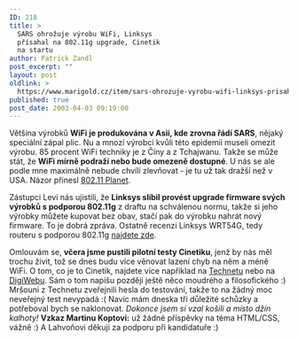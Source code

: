 ```yaml
---
ID: 218
title: >
  SARS ohrožuje výrobu WiFi, Linksys
  přísahal na 802.11g upgrade, Cinetik
  na startu
author: Patrick Zandl
post_excerpt: ""
layout: post
oldlink: >
  https://www.marigold.cz/item/sars-ohrozuje-vyrobu-wifi-linksys-prisahal-na-802-11g-upgrade-cinetik-na-startu
published: true
post_date: 2003-04-03 09:19:00
---
```

<p>
Většina výrobků <STRONG>WiFi je produkována v Asii, kde zrovna řádí SARS</STRONG>, nějaký speciální zápal plic. Nu a mnozí výrobci kvůli této epidemii museli omezit výrobu. 85 procent WiFi techniky je z Číny a z Tchajwanu. Takže se může stát, že <STRONG>WiFi mírně podraží nebo bude omezeně dostupné</STRONG>. U nás se ale podle mne maximálně nebude chvíli zlevňovat - je tu už tak dražší než v USA. Názor přinesl <A href="http://www.80211-planet.com/news/article.php/2174371" target=_blank>802.11 Planet</A>.</p>

<p>
Zástupci Levi nás ujistili, že <STRONG>Linksys slíbil provést upgrade firmware svých výrobků s podporou 802.11g</STRONG> z draftu na schválenou normu, takže si jeho výrobky můžete kupovat bez obav, stačí pak do výrobku nahrát nový firmware. To je dobrá zpráva. Ostatně recenzi Linksys WRT54G, tedy routeru s podporou 802.11g <A href="http://www.80211-planet.com/reviews/AP/article.php/2170391" target=_blank>najdete zde</A>.</p>

<p>
Omlouvám se, <STRONG>včera jsme pustili pilotní testy Cinetiku</STRONG>, jenž by nás měl trochu živit, tož se dnes budu více věnovat lazení chyb na něm a méně WiFi. O tom, co je to Cinetik, najdete více například na <A href="http://www.technet.cz/novinky/internetnews/cinetik_vod_po_cesku030403.html" target=_blank>Technetu</A> nebo na <A href="http://www.digiweb.cz/index.php?p=i00000_detail&amp;article[id]=12595860&amp;article[area_id]=10048250" target=_blank>DigiWebu</A>. Sám o tom napíšu později ještě něco moudrého a filosofického :) Mršouni z Technetu zveřejnili hesla do testování, takže to na žádný moc neveřejný test nevypadá :( Navíc mám dneska tři důležité schůzky a potřeboval bych se naklonovat. <EM>Dokonce jsem si vzal košili a místo džín kalhoty!</EM> <STRONG>Vzkaz Martinu Koptovi:</STRONG> už žádné příspěvky na téma HTML/CSS, vážně :) A Lahvoňovi děkuji za podporu při kandidatuře :)</p>
